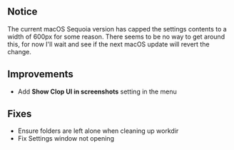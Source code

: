 ## Notice

The current macOS Sequoia version has capped the settings contents to a width of 600px for some reason.
There seems to be no way to get around this, for now I'll wait and see if the next macOS update will revert the change.

## Improvements

- Add **Show Clop UI in screenshots** setting in the menu

## Fixes

- Ensure folders are left alone when cleaning up workdir
- Fix Settings window not opening
